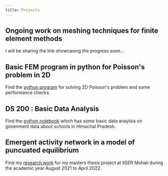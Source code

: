 ```yaml
---
title: Projects
---
```


## Ongoing work on meshing techniques for finite element methods

I will be sharing the link showcasing the progress soon...

## Basic FEM program in python for Poisson's problem in 2D

Find the [python program](https://github.com/rajarshi99/testFEM)
for solving 2D Poisson's problem and some performance checks.

## DS 200 : Basic Data Analysis

Find the [python notebook](https://github.com/rajarshi99/data_gov/blob/main/data_gov.ipynb)
which has some basic data anaylsis on govenment data about schools in Himachal Pradesh.

## Emergent activity network in a model of puncuated equilibrium

Find my [research work](https://link.springer.com/article/10.1140/epjp/s13360-022-03581-y)
for my masters thesis project at IISER Mohali during the academic year August 2021 to April 2022.


